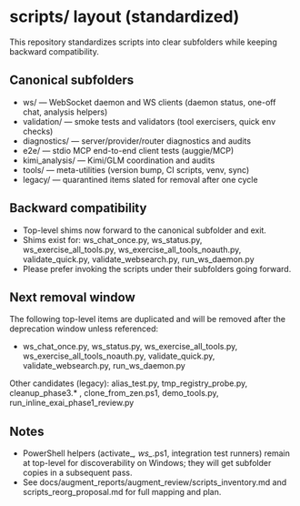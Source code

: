 # scripts/ layout (standardized)

This repository standardizes scripts into clear subfolders while keeping backward compatibility.

## Canonical subfolders
- ws/ — WebSocket daemon and WS clients (daemon status, one-off chat, analysis helpers)
- validation/ — smoke tests and validators (tool exercisers, quick env checks)
- diagnostics/ — server/provider/router diagnostics and audits
- e2e/ — stdio MCP end-to-end client tests (auggie/MCP)
- kimi_analysis/ — Kimi/GLM coordination and audits
- tools/ — meta-utilities (version bump, CI scripts, venv, sync)
- legacy/ — quarantined items slated for removal after one cycle

## Backward compatibility
- Top-level shims now forward to the canonical subfolder and exit.
- Shims exist for: ws_chat_once.py, ws_status.py, ws_exercise_all_tools.py, ws_exercise_all_tools_noauth.py, validate_quick.py, validate_websearch.py, run_ws_daemon.py
- Please prefer invoking the scripts under their subfolders going forward.

## Next removal window
The following top-level items are duplicated and will be removed after the deprecation window unless referenced:
- ws_chat_once.py, ws_status.py, ws_exercise_all_tools.py, ws_exercise_all_tools_noauth.py, validate_quick.py, validate_websearch.py, run_ws_daemon.py

Other candidates (legacy): alias_test.py, tmp_registry_probe.py, cleanup_phase3.* , clone_from_zen.ps1, demo_tools.py, run_inline_exai_phase1_review.py

## Notes
- PowerShell helpers (activate_*, ws_*.ps1, integration test runners) remain at top-level for discoverability on Windows; they will get subfolder copies in a subsequent pass.
- See docs/augment_reports/augment_review/scripts_inventory.md and scripts_reorg_proposal.md for full mapping and plan.

